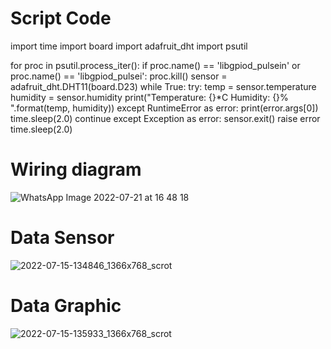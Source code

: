 # Script Code
import time import board import adafruit_dht import psutil

for proc in psutil.process_iter(): if proc.name() == 'libgpiod_pulsein' or proc.name() == 'libgpiod_pulsei': proc.kill() sensor = adafruit_dht.DHT11(board.D23) while True: try: temp = sensor.temperature humidity = sensor.humidity print("Temperature: {}*C Humidity: {}% ".format(temp, humidity)) except RuntimeError as error: print(error.args[0]) time.sleep(2.0) continue except Exception as error: sensor.exit() raise error time.sleep(2.0)

# Wiring diagram
![WhatsApp Image 2022-07-21 at 16 48 18](https://user-images.githubusercontent.com/107263378/180355713-689e9321-8659-4470-b96d-e31892390b84.jpeg)
 
# Data Sensor
![2022-07-15-134846_1366x768_scrot](https://user-images.githubusercontent.com/107263378/180356025-0fd90d50-38b6-4b9a-b59c-1bbbbdade300.png)

# Data Graphic
![2022-07-15-135933_1366x768_scrot](https://user-images.githubusercontent.com/107263378/180356279-a82ffaaa-53a9-4d51-91e0-6d80a04b8ade.png)
